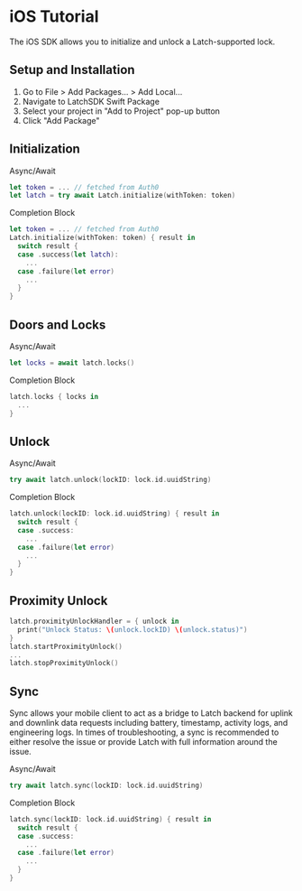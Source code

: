 # iOS Tutorial

The iOS SDK allows you to initialize and unlock a Latch-supported lock.

## Setup and Installation

1. Go to File > Add Packages... > Add Local...
1. Navigate to LatchSDK Swift Package
1. Select your project in "Add to Project" pop-up button
1. Click "Add Package"

## Initialization

Async/Await

```swift
let token = ... // fetched from Auth0
let latch = try await Latch.initialize(withToken: token)
```

Completion Block

```swift
let token = ... // fetched from Auth0
Latch.initialize(withToken: token) { result in
  switch result {
  case .success(let latch):
    ...
  case .failure(let error)
    ...
  }
}
```

## Doors and Locks

Async/Await

```swift
let locks = await latch.locks()
```

Completion Block

```swift
latch.locks { locks in
  ...
}
```

## Unlock

Async/Await

```swift
try await latch.unlock(lockID: lock.id.uuidString)
```

Completion Block

```swift
latch.unlock(lockID: lock.id.uuidString) { result in
  switch result {
  case .success:
    ...
  case .failure(let error)
    ...
  }
}
```

## Proximity Unlock

```swift
latch.proximityUnlockHandler = { unlock in
  print("Unlock Status: \(unlock.lockID) \(unlock.status)")
}
latch.startProximityUnlock()
...
latch.stopProximityUnlock()
```

## Sync

Sync allows your mobile client to act as a bridge to Latch backend for uplink and downlink data requests including battery, timestamp, activity logs, and engineering logs. In times of troubleshooting, a sync is recommended to either resolve the issue or provide Latch with full information around the issue.

Async/Await

```swift
try await latch.sync(lockID: lock.id.uuidString)
```

Completion Block

```swift
latch.sync(lockID: lock.id.uuidString) { result in
  switch result {
  case .success:
    ...
  case .failure(let error)
    ...
  }
}
```
